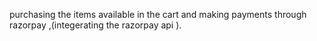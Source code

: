 purchasing the items available in the cart  and making payments through razorpay  ,(integerating the razorpay api ). 
